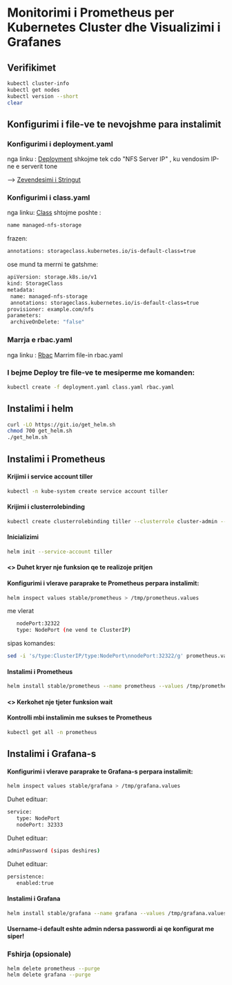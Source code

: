 # Monitorimi i Prometheus per Kubernetes Cluster dhe Visualizimi i Grafanes

## Verifikimet
```bash
kubectl cluster-info
kubectl get nodes
kubectl version --short
clear
```
## Konfigurimi i file-ve te nevojshme para instalimit

### Konfigurimi i deployment.yaml
nga linku : 
[Deployment](https://github.com/justmeandopensource/kubernetes/blob/master/yamls/nfs-provisioner/deployment.yaml)
shkojme tek cdo "NFS Server IP" , ku vendosim IP-ne e serverit tone

--> [Zevendesimi i Stringut](https://askubuntu.com/questions/20414/find-and-replace-text-within-a-file-using-commands)

### Konfigurimi i class.yaml
nga linku:
[Class](https://github.com/justmeandopensource/kubernetes/blob/master/yamls/nfs-provisioner/class.yaml)
shtojme poshte :
```bash
name managed-nfs-storage
 ```
 frazen:
 ```bash
 annotations: storageclass.kubernetes.io/is-default-class=true
 ```
 
 ose mund ta merrni te gatshme:
 ```bash
 apiVersion: storage.k8s.io/v1
kind: StorageClass
metadata:
  name: managed-nfs-storage
  annotations: storageclass.kubernetes.io/is-default-class=true
provisioner: example.com/nfs
parameters:
  archiveOnDelete: "false"
  ```
 
 ### Marrja e rbac.yaml
 nga linku : 
 [Rbac](https://github.com/justmeandopensource/kubernetes/blob/master/yamls/nfs-provisioner/rbac.yaml)
 Marrim file-in rbac.yaml

### I bejme Deploy tre file-ve te mesiperme me komanden:
```bash
kubectl create -f deployment.yaml class.yaml rbac.yaml
```

## Instalimi i helm
```bash
curl -LO https://git.io/get_helm.sh
chmod 700 get_helm.sh
./get_helm.sh
```

## Instalimi i Prometheus
#### Krijimi i service account tiller
```bash
kubectl -n kube-system create service account tiller
```

#### Krijimi i clusterrolebinding
```bash
kubectl create clusterrolebinding tiller --clusterrole cluster-admin --serviceaccount=kube-system:tiller
 ```
 #### Inicializimi
 ```bash
 helm init --service-account tiller
 ```
 
 #### <> Duhet kryer nje funksion qe te realizoje pritjen
 
 #### Konfigurimi i vlerave paraprake te Prometheus perpara instalimit:
 ```bash
 helm inspect values stable/prometheus > /tmp/prometheus.values
 ```
 me vlerat
 ```bash
    nodePort:32322
    type: NodePort (ne vend te ClusterIP)
 ```
sipas komandes:
```bash
sed -i 's/type:ClusterIP/type:NodePort\nnodePort:32322/g' prometheus.values
```

#### Instalimi i Prometheus
 ```bash
 helm install stable/prometheus --name prometheus --values /tmp/prometheus.values --namespace prometheus
 ```
 
 #### <> Kerkohet nje tjeter funksion wait
 #### Kontrolli mbi instalimin me sukses te Prometheus
 ```bash
 kubectl get all -n prometheus
 ```

 ## Instalimi i Grafana-s
 #### Konfigurimi i vlerave paraprake te Grafana-s perpara instalimit:
 ```bash
 helm inspect values stable/grafana > /tmp/grafana.values
 ```
 Duhet edituar:
 ```bash
 service:
    type: NodePort
    nodePort: 32333
 ```
 
 Duhet edituar:
 ```bash
 adminPassword (sipas deshires)
 ```
 
 Duhet edituar:
 ```bash
 persistence:
    enabled:true
 ```
 #### Instalimi i Grafana
 ```bash
 helm install stable/grafana --name grafana --values /tmp/grafana.values --namespace grafana
 ```
 #### Username-i default eshte admin ndersa passwordi ai qe konfigurat me siper!
 
 ### Fshirja (opsionale)
 ```bash
 helm delete prometheus --purge
 helm delete grafana --purge
 ```
